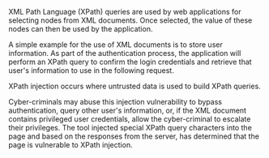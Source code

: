 XML Path Language (XPath) queries are used by web applications for
selecting nodes from XML documents. Once selected, the value of these
nodes can then be used by the application.

A simple example for the
use of XML documents is to store user information. As part of the
authentication process, the application will perform an XPath query to
confirm the login credentials and retrieve that user's information to
use in the following request.

XPath injection occurs where untrusted
data is used to build XPath queries.

Cyber-criminals may abuse this
injection vulnerability to bypass authentication, query other user's
information, or, if the XML document contains privileged user
credentials, allow the cyber-criminal to escalate their privileges.
The tool injected special XPath query characters into the page and
based on the responses from the server, has determined that the page
is vulnerable to XPath injection.
